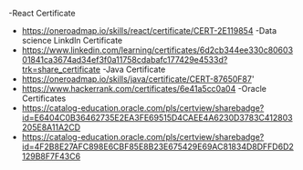 -React Certificate
   * https://oneroadmap.io/skills/react/certificate/CERT-2E119854
-Data science Linkdln Certificate
   * https://www.linkedin.com/learning/certificates/6d2cb344ee330c8060301841ca3674ad34ef3f0a11758cdabafc177429e4533d?trk=share_certificate
-Java Certificate
   * https://oneroadmap.io/skills/java/certificate/CERT-87650F87'
   * https://www.hackerrank.com/certificates/6e41a5cc0a04
-Oracle Certificates
   * https://catalog-education.oracle.com/pls/certview/sharebadge?id=E6404C0B36462735E2EA3FE69515D4CAEE4A6230D3783C412803205E8A11A2CD
   * https://catalog-education.oracle.com/pls/certview/sharebadge?id=4F2B8E27AFC898E6CBF85E8B23E675429E69AC81834D8DFFD6D2129B8F7F43C6

